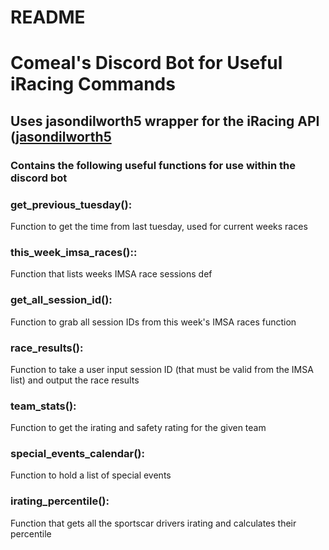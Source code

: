 # README

# Comeal's Discord Bot for Useful iRacing Commands
## Uses jasondilworth5 wrapper for the iRacing API ([jasondilworth5](https://github.com/jasondilworth56/iracingdataapi/blob/main/src/iracingdataapi/client.py)

### Contains the following useful functions for use within the discord bot

### get_previous_tuesday():
Function to get the time from last tuesday, used for current weeks races

### this_week_imsa_races()::
Function that lists weeks IMSA race sessions
def 

### get_all_session_id():
Function to grab all session IDs from this week's IMSA races function

### race_results():
Function to take a user input session ID (that must be valid from the IMSA list) and output the race results

### team_stats():
Function to get the irating and safety rating for the given team

### special_events_calendar():
Function to hold a list of special events

### irating_percentile():
Function that gets all the sportscar drivers irating and calculates their percentile
